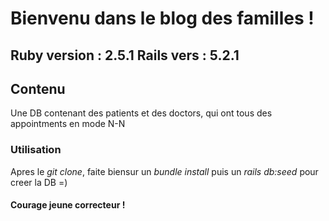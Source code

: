# Bienvenu dans le blog des familles !
Ruby version : 2.5.1
Rails vers : 5.2.1
--------------------------------------
## Contenu
Une DB contenant des patients et des doctors, qui ont tous des appointments en mode N-N

### Utilisation
Apres le *git clone*, faite biensur un *bundle install* puis un *rails db:seed* pour creer la DB =)


#### Courage jeune correcteur !